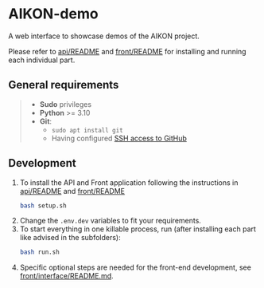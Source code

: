 # AIKON-demo
A web interface to showcase demos of the AIKON project.

Please refer to [api/README](https://github.com/Aikon-platform/aikon-api/blob/main/README.md) and [front/README](front/README.md) for installing and running each individual part.

## General requirements

> - **Sudo** privileges
> - **Python** >= 3.10
> - **Git**:
>     - `sudo apt install git`
>     - Having configured [SSH access to GitHub](https://docs.github.com/en/authentication/connecting-to-github-with-ssh)

## Development

1. To install the API and Front application following the instructions in [api/README](https://github.com/Aikon-platform/aikon-api/blob/main/README.md) and [front/README](front/README.md)
    ```bash
    bash setup.sh
    ```
2. Change the `.env.dev` variables to fit your requirements.
3. To start everything in one killable process, run (after installing each part like advised in the subfolders):
    ```bash
    bash run.sh
    ```
4. Specific optional steps are needed for the front-end development, see [front/interface/README.md](front/interface/README.md).